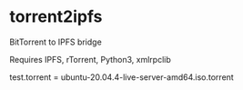 # torrent2ipfs
BitTorrent to IPFS bridge

Requires IPFS, rTorrent, Python3, xmlrpclib

test.torrent = ubuntu-20.04.4-live-server-amd64.iso.torrent
